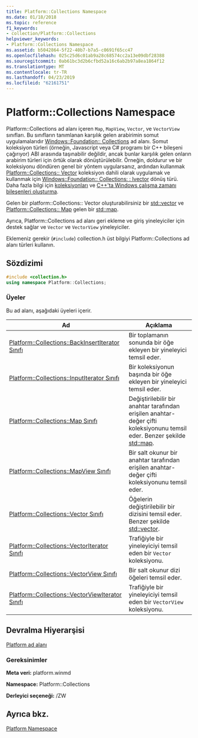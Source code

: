 ```yaml
---
title: Platform::Collections Namespace
ms.date: 01/18/2018
ms.topic: reference
f1_keywords:
- collection/Platform::Collections
helpviewer_keywords:
- Platform::Collections Namespace
ms.assetid: b5042864-5f22-40b7-b7a5-c0691f65cc47
ms.openlocfilehash: 025c25d6c01ab9a28c68574cc2a13e09dbf28388
ms.sourcegitcommit: 0ab61bc3d2b6cfbd52a16c6ab2b97a8ea1864f12
ms.translationtype: MT
ms.contentlocale: tr-TR
ms.lasthandoff: 04/23/2019
ms.locfileid: "62161751"
---
```

# <a name="platformcollections-namespace"></a>Platform::Collections Namespace

Platform::Collections ad alanı içeren `Map`, `MapView`, `Vector`, ve `VectorView` sınıfları. Bu sınıfların tanımlanan karşılık gelen arabirimin somut uygulamalarıdır [Windows::Foundation:: Collections](/uwp/api/Windows.Foundation.Collections) ad alanı. Somut koleksiyon türleri (örneğin, Javascript veya C# programı bir C++ bileşeni çağırıyor) ABI arasında taşınabilir değildir, ancak bunlar karşılık gelen onların arabirim türleri için örtük olarak dönüştürülebilir. Örneğin, doldurur ve bir koleksiyonu döndüren genel bir yöntem uygularsanız, ardından kullanmak [Platform::Collections:: Vector](../cppcx/platform-collections-vector-class.md) koleksiyon dahili olarak uygulamak ve kullanmak için [Windows::Foundation:: Collections: : Ivector](/uwp/api/Windows.Foundation.Collections.IVector_T_) dönüş türü. Daha fazla bilgi için [koleksiyonları](../cppcx/collections-c-cx.md) ve [C++'ta Windows çalışma zamanı bileşenleri oluşturma](/windows/uwp/winrt-components/creating-windows-runtime-components-in-cpp).

Gelen bir platform::Collections:: Vector oluşturabilirsiniz bir [std::vector](../standard-library/vector-class.md) ve [Platform::Collections:: Map](../cppcx/platform-collections-map-class.md) gelen bir [std::map](../standard-library/map-class.md).

Ayrıca, Platform::Collections ad alanı geri ekleme ve giriş yineleyiciler için destek sağlar ve `Vector` ve `VectorView` yineleyiciler.

Eklemeniz gerekir (`#include`) collection.h üst bilgiyi Platform::Collections ad alanı türleri kullanın.

## <a name="syntax"></a>Sözdizimi

```cpp
#include <collection.h>
using namespace Platform::Collections;
```

### <a name="members"></a>Üyeler

Bu ad alanı, aşağıdaki üyeleri içerir.

|Ad|Açıklama|
|----------|-----------------|
|[Platform::Collections::BackInsertIterator Sınıfı](../cppcx/platform-collections-backinsertiterator-class.md)|Bir toplamanın sonunda bir öğe ekleyen bir yineleyici temsil eder.|
|[Platform::Collections::InputIterator Sınıfı](../cppcx/platform-collections-inputiterator-class.md)|Bir koleksiyonun başında bir öğe ekleyen bir yineleyici temsil eder.|
|[Platform::Collections::Map Sınıfı](../cppcx/platform-collections-map-class.md)|Değiştirilebilir bir anahtar tarafından erişilen anahtar-değer çifti koleksiyonunu temsil eder. Benzer şekilde [std::map](../standard-library/map-class.md).|
|[Platform::Collections::MapView Sınıfı](../cppcx/platform-collections-mapview-class.md)|Bir salt okunur bir anahtar tarafından erişilen anahtar-değer çifti koleksiyonunu temsil eder.|
|[Platform::Collections::Vector Sınıfı](../cppcx/platform-collections-vector-class.md)|Öğelerin değiştirilebilir bir dizisini temsil eder. Benzer şekilde [std::vector](../standard-library/vector-class.md).|
|[Platform::Collections::VectorIterator Sınıfı](../cppcx/platform-collections-vectoriterator-class.md)|Trafiğiyle bir yineleyiciyi temsil eden bir `Vector` koleksiyonu.|
|[Platform::Collections::VectorView Sınıfı](../cppcx/platform-collections-vectorview-class.md)|Bir salt okunur dizi öğeleri temsil eder.|
|[Platform::Collections::VectorViewIterator Sınıfı](../cppcx/platform-collections-vectorviewiterator-class.md)|Trafiğiyle bir yineleyiciyi temsil eden bir `VectorView` koleksiyonu.|

## <a name="inheritance-hierarchy"></a>Devralma Hiyerarşisi

[Platform ad alanı](../cppcx/platform-namespace-c-cx.md)

### <a name="requirements"></a>Gereksinimler

**Meta veri:** platform.winmd

**Namespace:** Platform::Collections

**Derleyici seçeneği:** /ZW

## <a name="see-also"></a>Ayrıca bkz.

[Platform Namespace](../cppcx/platform-namespace-c-cx.md)
